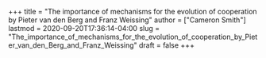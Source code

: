 +++
title = "The importance of mechanisms for the evolution of cooperation by Pieter van den Berg and Franz Weissing"
author = ["Cameron Smith"]
lastmod = 2020-09-20T17:36:14-04:00
slug = "The_importance_of_mechanisms_for_the_evolution_of_cooperation_by_Pieter_van_den_Berg_and_Franz_Weissing"
draft = false
+++
